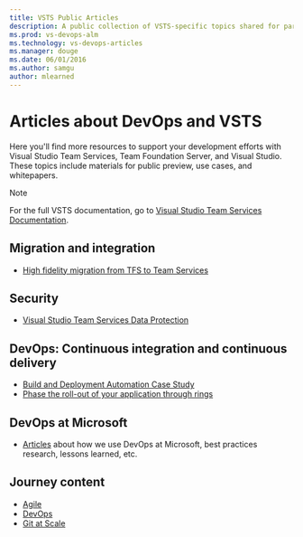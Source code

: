 ```yaml
---
title: VSTS Public Articles 
description: A public collection of VSTS-specific topics shared for partners.
ms.prod: vs-devops-alm
ms.technology: vs-devops-articles
ms.manager: douge
ms.date: 06/01/2016
ms.author: samgu
author: mlearned
---
```


# Articles about DevOps and VSTS

Here you'll find more resources to support your development efforts with Visual Studio Team Services, Team Foundation Server, and Visual Studio. These topics include materials for public preview, use cases, and whitepapers. 

> [!NOTE]
> For the full VSTS documentation, go to [Visual Studio Team Services Documentation](/vsts).
   
##	Migration and integration

*   [High fidelity migration from TFS to Team Services](migration-overview.md)  

##	Security

*   [Visual Studio Team Services Data Protection](team-services-security-whitepaper.md)

##	DevOps: Continuous integration and continuous delivery

*   [Build and Deployment Automation Case Study](build-deployment-best-practices.md)
*   [Phase the roll-out of your application through rings](phase-rollout-with-rings.md)

## DevOps at Microsoft

*   [Articles](devopsmsft/overview.md) about how we use DevOps at Microsoft, best practices research, lessons learned, etc.

## Journey content

*   [Agile](https://www.visualstudio.com/learn/what-is-agile/)
*   [DevOps](https://www.visualstudio.com/learn/what-is-devops/)
*   [Git at Scale](https://www.visualstudio.com/learn/git-at-scale/)
